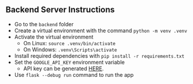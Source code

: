 ## Backend Server Instructions

- Go to the `backend` folder
- Create a virtual environment with the command `python -m venv .venv`
- Activate the virtual environment
    - On Linux: `source .venv/bin/activate`
    - On Windows: `.venv\Scripts\activate`
- Install required dependencies with `pip install -r requirements.txt`
- Set the `GOOGLE_API_KEY` environment variable
    - API key can be generated [HERE](https://ai.google.dev/gemini-api/docs).
- Use `flask --debug run` command to run the app
